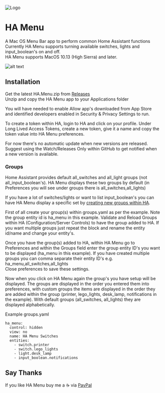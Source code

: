 ![Logo](https://github.com/andrew-codechimp/ha-menu/blob/master/Art/logo.png)
# HA Menu

A Mac OS Menu Bar app to perform common Home Assistant functions  
Currently HA Menu supports turning available switches, lights and input_boolean's on and off.  
HA Menu supports MacOS 10.13 (High Sierra) and later.

![alt text](https://github.com/andrew-codechimp/ha-menu/blob/master/Art/menu.png "HA Menu")

## Installation
Get the latest HA.Menu.zip from [Releases](https://github.com/andrew-codechimp/ha-menu/releases)  
Unzip and copy the HA Menu app to your Applications folder

You will have needed to enable Allow app's downloaded from App Store and identified developers enabled in Security & Privacy Settings to run.  

To create a token within HA, login to HA and click on your profile.
Under Long Lived Access Tokens, create a new token, give it a name and copy the token value into HA Menu preferences.

For now there's no automatic update when new versions are released.  Suggest using the Watch/Releases Only within GitHub to get notified when a new version is available. 

### Groups
Home Assistant provides default all_switches and all_light groups (not all_input_boolean's). HA Menu displays these two groups by default (in Preferences you will see under groups there is all_switches,all_lights)

If you have a lot of switches/lights or want to list input_boolean's you can have HA Menu display a specific set by [creating new groups within HA](https://www.home-assistant.io/integrations/group/). 

First of all create your group(s) within groups.yaml as per the example.  Note the group entity id is ha_menu in this example.  Validate and Reload Groups within HA (Configuration/Server Controls) to have the group added to HA. If you want multiple groups just repeat the block and rename the entity id/name and change your entity's.

Once you have the group(s) added to HA, within HA Menu go to Preferences and within the Groups field enter the group entity ID's you want to be displayed (ha_menu in this example). If you have created multiple groups you can comma separate their entity ID's e.g. ha_menu,all_switches,all_lights  
Close preferences to save these settings.

Now when you click on HA Menu again the group's you have setup will be displayed.  The groups are displayed in the order you entered them into preferences, with custom groups the items are displayed in the order they are added within the group (printer, lego_lights, desk_lamp, notifications in the example).  With default groups (all_switches, all_lights) they are displayed alphabetically.

Example groups.yaml
```
ha_menu:
  control: hidden
  view: no
  name: HA Menu Switches
  entities:
    - switch.printer
    - switch.lego_lights
    - light.desk_lamp
    - input_boolean.notifications
```

## Say Thanks
If you like HA Menu buy me a :coffee: via [PayPal](https://www.paypal.me/codechimporg/2)
